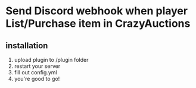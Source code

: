 # Send Discord webhook when player List/Purchase item in CrazyAuctions

## installation
1. upload plugin to /plugin folder
2. restart your server
3. fill out config.yml
4. you're good to go!

